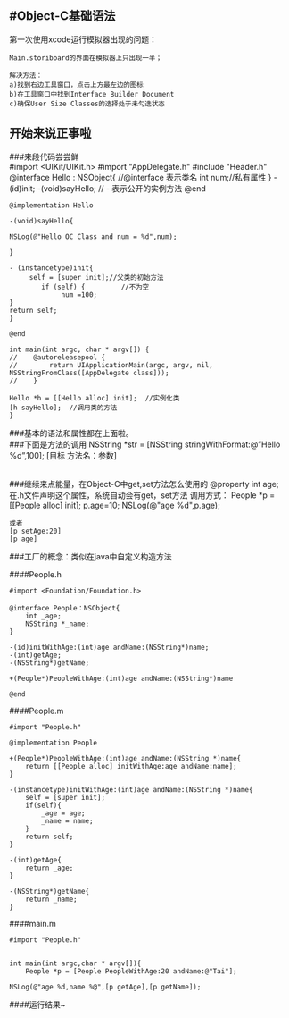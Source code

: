 #Object-C基础语法
---
第一次使用xcode运行模拟器出现的问题：<br/>
    
	Main.storiboard的界面在模拟器上只出现一半；
	
	解决方法：
	a)找到右边工具窗口，点击上方最左边的图标
	b)在工具窗口中找到Interface Builder Document
	c)确保User Size Classes的选择处于未勾选状态

开始来说正事啦
---
###来段代码尝尝鲜	
	#import <UIKit/UIKit.h>
	#import "AppDelegate.h"
	#include "Header.h"
	@interface Hello : NSObject{   //@interface 表示类名
    int num;//私有属性
	}
	-(id)init;
	-(void)sayHello;   //  - 表示公开的实例方法
	@end

	@implementation Hello

	-(void)sayHello{

    NSLog(@"Hello OC Class and num = %d",num);

	}

	- (instancetype)init{
   		 self = [super init];//父类的初始方法
    		if (self) {			//不为空
   			     num =100;
    }
    return self;
	}

	@end

	int main(int argc, char * argv[]) {
	//    @autoreleasepool {
	//        return UIApplicationMain(argc, argv, nil, NSStringFromClass([AppDelegate class]));
	//    }
    
    Hello *h = [[Hello alloc] init];  //实例化类
    [h sayHello];  //调用类的方法
	}

###基本的语法和属性都在上面啦。
 <br/>
###下面是方法的调用
	NSString *str = [NSString stringWithFormat:@”Hello %d”,100];
					[目标 方法名：参数]

</br>
###继续来点能量，在Object-C中get,set方法怎么使用的
	@property int age;在.h文件声明这个属性，系统自动会有get，set方法
	调用方式：  People *p = [[People alloc] init];
    p.age=10;    
    NSLog(@"age %d",p.age);

	或者
	[p setAge:20]
	[p age]

###工厂的概念：类似在java中自定义构造方法

####People.h

	#import <Foundation/Foundation.h>
	
	@interface People：NSObject{
		int _age;
		NSString *_name;
	}
	
	-(id)initWithAge:(int)age andName:(NSString*)name;
	-(int)getAge;
	-(NSString*)getName;

	+(People*)PeopleWithAge:(int)age andName:(NSString*)name
	
	@end

####People.m
	
	#import "People.h"

	@implementation People

	+(People*)PeopleWithAge:(int)age andName:(NSString *)name{
		return [[People alloc] initWithAge:age andName:name];
	}

	-(instancetype)initWithAge:(int)age andName:(NSString *)name{
		self = [super init];
		if(self){
			_age = age;
			_name = name;
		}
		return self;
	}
	
	-(int)getAge{
		return _age;
	}

	-(NSString*)getName{
		return _name;
	}

####main.m

	#import "People.h"
	

	int main(int argc,char * argv[]){
		People *p = [People PeopleWithAge:20 andName:@"Tai"];

	NSLog(@"age %d,name %@",[p getAge],[p getName]);

####运行结果~
	
	